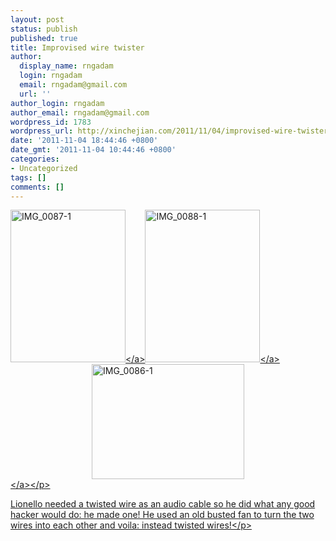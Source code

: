 ```yaml
---
layout: post
status: publish
published: true
title: Improvised wire twister
author:
  display_name: rngadam
  login: rngadam
  email: rngadam@gmail.com
  url: ''
author_login: rngadam
author_email: rngadam@gmail.com
wordpress_id: 1783
wordpress_url: http://xinchejian.com/2011/11/04/improvised-wire-twister/
date: '2011-11-04 18:44:46 +0800'
date_gmt: '2011-11-04 10:44:46 +0800'
categories:
- Uncategorized
tags: []
comments: []
---
```

<p><a href="http:&#47;&#47;xinchejian.com&#47;wp-content&#47;uploads&#47;2011&#47;11&#47;IMG_0087-1.jpg"><img style="background-image: none; border-bottom: 0px; border-left: 0px; padding-left: 0px; padding-right: 0px; display: inline; border-top: 0px; border-right: 0px; padding-top: 0px" title="IMG_0087-1" border="0" alt="IMG_0087-1" src="http:&#47;&#47;xinchejian.com&#47;wp-content&#47;uploads&#47;2011&#47;11&#47;IMG_0087-1_thumb.jpg" width="184" height="244" &#47;><&#47;a><a href="http:&#47;&#47;xinchejian.com&#47;wp-content&#47;uploads&#47;2011&#47;11&#47;IMG_0088-1.jpg"><img style="background-image: none; border-bottom: 0px; border-left: 0px; padding-left: 0px; padding-right: 0px; display: inline; border-top: 0px; border-right: 0px; padding-top: 0px" title="IMG_0088-1" border="0" alt="IMG_0088-1" src="http:&#47;&#47;xinchejian.com&#47;wp-content&#47;uploads&#47;2011&#47;11&#47;IMG_0088-1_thumb.jpg" width="184" height="244" &#47;><&#47;a><a href="http:&#47;&#47;xinchejian.com&#47;wp-content&#47;uploads&#47;2011&#47;11&#47;IMG_0086-1.jpg"><img style="background-image: none; border-bottom: 0px; border-left: 0px; padding-left: 0px; padding-right: 0px; display: block; float: none; margin-left: auto; border-top: 0px; margin-right: auto; border-right: 0px; padding-top: 0px" title="IMG_0086-1" border="0" alt="IMG_0086-1" src="http:&#47;&#47;xinchejian.com&#47;wp-content&#47;uploads&#47;2011&#47;11&#47;IMG_0086-1_thumb.jpg" width="244" height="184" &#47;><&#47;a><&#47;p>
<p>Lionello needed a twisted wire as an audio cable so he did what any good hacker would do: he made one! He used an old busted fan to turn the two wires into each other and voila: instead twisted wires!<&#47;p></p>
